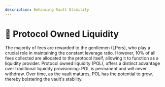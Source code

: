 ```yaml
---
description: Enhancing Vault Stability
---
```


# 🌱 Protocol Owned Liquidity

The majority of fees are rewarded to the gentlemen (LPers), who play a crucial role in maintaining the constant leverage ratio. However, 10% of all fees collected are allocated to the protocol itself, allowing it to function as a liquidity provider. Protocol owned liquidity (POL), offers a distinct advantage over traditional liquidity provisioning: POL is permanent and will never withdraw. Over time, as the vault matures, POL has the potential to grow, thereby bolstering the vault's stability.
